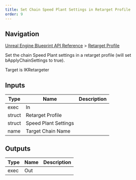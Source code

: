 ```yaml
---
title: Set Chain Speed Plant Settings in Retarget Profile
order: 9
---
```

## Navigation

[Unreal Engine Blueprint API Reference](https://dev.epicgames.com/documentation/en-us/unreal-engine/BlueprintAPI) > [Retarget Profile](https://dev.epicgames.com/documentation/en-us/unreal-engine/BlueprintAPI/RetargetProfile)

Set the chain Speed Plant settings in a retarget profile (will set bApplyChainSettings to true).

Target is IKRetargeter

## Inputs

| Type | Name | Description |
| --- | --- | --- |
| exec | In |  |
| struct | Retarget Profile |  |
| struct | Speed Plant Settings |  |
| name | Target Chain Name |  |

## Outputs

| Type | Name | Description |
| --- | --- | --- |
| exec | Out |  |
